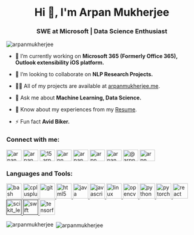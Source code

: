 <h1 align="center">Hi 👋, I'm Arpan Mukherjee</h1>
<h3 align="center">SWE at Microsoft | Data Science Enthusiast</h3>

<p align="left"> <img src="https://komarev.com/ghpvc/?username=arpanmukherjee&label=Profile%20views&color=0e75b6&style=flat" alt="arpanmukherjee" /> </p>

- 🔭 I’m currently working on **Microsoft 365 (Formerly Office 365), Outlook extensibility iOS platform.**

- 👯 I’m looking to collaborate on **NLP Research Projects.**

- 👨‍💻 All of my projects are available at [arpanmukherjee.me](http://arpanmukherjee.me/).

- 💬 Ask me about **Machine Learning, Data Science.**

- 📄 Know about my experiences from my [Resume](http://arpanmukherjee.me/docs/Arpan_Mukherjee.pdf).

- ⚡ Fun fact **Avid Biker.**

<p align="left">
<h3 align="left">Connect with me:</h3>
<a href="https://dev.to/arpanmukherjee" target="blank"><img align="center" src="https://cdn.jsdelivr.net/npm/simple-icons@3.0.1/icons/dev-dot-to.svg" alt="arpanmukherjee" height="30" width="40" /></a>
<a href="https://linkedin.com/in/arpanmukherjee" target="blank"><img align="center" src="https://cdn.jsdelivr.net/npm/simple-icons@3.0.1/icons/linkedin.svg" alt="arpanmukherjee" height="30" width="40" /></a>
<a href="https://instagram.com/15_arpan" target="blank"><img align="center" src="https://cdn.jsdelivr.net/npm/simple-icons@3.0.1/icons/instagram.svg" alt="15_arpan" height="30" width="40" /></a>
<a href="https://www.codechef.com/users/arpn" target="blank"><img align="center" src="https://cdn.jsdelivr.net/npm/simple-icons@3.1.0/icons/codechef.svg" alt="arpn" height="30" width="40" /></a>
<a href="https://www.hackerrank.com/arpanmukherjee" target="blank"><img align="center" src="https://cdn.jsdelivr.net/npm/simple-icons@3.0.1/icons/hackerrank.svg" alt="arpanmukherjee" height="30" width="40" /></a>
<a href="https://codeforces.com/profile/arpn" target="blank"><img align="center" src="https://cdn.jsdelivr.net/npm/simple-icons@3.0.1/icons/codeforces.svg" alt="arpn" height="30" width="40" /></a>
<a href="https://www.leetcode.com/arpanmukherjee" target="blank"><img align="center" src="https://cdn.jsdelivr.net/npm/simple-icons@3.0.1/icons/leetcode.svg" alt="arpanmukherjee" height="30" width="40" /></a>
<a href="https://www.hackerearth.com/@arpn" target="blank"><img align="center" src="https://cdn.jsdelivr.net/npm/simple-icons@3.0.1/icons/hackerearth.svg" alt="@arpn" height="30" width="40" /></a>
<a href="https://www.topcoder.com/members/arpn" target="blank"><img align="center" src="https://cdn.jsdelivr.net/npm/simple-icons@3.0.1/icons/topcoder.svg" alt="arpn" height="30" width="40" /></a>
</p>

<h3 align="left">Languages and Tools:</h3>
<p align="left"> <a href="https://www.gnu.org/software/bash/" target="_blank"> <img src="https://www.vectorlogo.zone/logos/gnu_bash/gnu_bash-icon.svg" alt="bash" width="40" height="40"/> </a> <a href="https://www.w3schools.com/cpp/" target="_blank"> <img src="https://devicons.github.io/devicon/devicon.git/icons/cplusplus/cplusplus-original.svg" alt="cplusplus" width="40" height="40"/> </a> <a href="https://git-scm.com/" target="_blank"> <img src="https://www.vectorlogo.zone/logos/git-scm/git-scm-icon.svg" alt="git" width="40" height="40"/> </a> <a href="https://www.w3.org/html/" target="_blank"> <img src="https://devicons.github.io/devicon/devicon.git/icons/html5/html5-original-wordmark.svg" alt="html5" width="40" height="40"/> </a> <a href="https://www.java.com" target="_blank"> <img src="https://devicons.github.io/devicon/devicon.git/icons/java/java-original-wordmark.svg" alt="java" width="40" height="40"/> </a> <a href="https://developer.mozilla.org/en-US/docs/Web/JavaScript" target="_blank"> <img src="https://devicons.github.io/devicon/devicon.git/icons/javascript/javascript-original.svg" alt="javascript" width="40" height="40"/> </a> <a href="https://www.linux.org/" target="_blank"> <img src="https://devicons.github.io/devicon/devicon.git/icons/linux/linux-original.svg" alt="linux" width="40" height="40"/> </a> <a href="https://opencv.org/" target="_blank"> <img src="https://www.vectorlogo.zone/logos/opencv/opencv-icon.svg" alt="opencv" width="40" height="40"/> </a> <a href="https://www.python.org" target="_blank"> <img src="https://devicons.github.io/devicon/devicon.git/icons/python/python-original.svg" alt="python" width="40" height="40"/> </a> <a href="https://pytorch.org/" target="_blank"> <img src="https://www.vectorlogo.zone/logos/pytorch/pytorch-icon.svg" alt="pytorch" width="40" height="40"/> </a> <a href="https://reactjs.org/" target="_blank"> <img src="https://devicons.github.io/devicon/devicon.git/icons/react/react-original-wordmark.svg" alt="react" width="40" height="40"/> </a> <a href="" target="_blank"> <img src="https://upload.wikimedia.org/wikipedia/commons/0/05/Scikit_learn_logo_small.svg" alt="scikit_learn" width="40" height="40"/> </a> <a href="" target="_blank"> <img src="https://devicons.github.io/devicon/devicon.git/icons/swift/swift-original-wordmark.svg" alt="swift" width="40" height="40"/> </a> <a href="https://www.tensorflow.org" target="_blank"> <img src="https://www.vectorlogo.zone/logos/tensorflow/tensorflow-icon.svg" alt="tensorflow" width="40" height="40"/> </a> </p>

<p><img align="left" src="https://github-readme-stats.vercel.app/api/top-langs/?username=arpanmukherjee&layout=compact" alt="arpanmukherjee" /></p>

<p>&nbsp;<img align="center" src="https://github-readme-stats.vercel.app/api?username=arpanmukherjee&show_icons=true" alt="arpanmukherjee" /></p>
